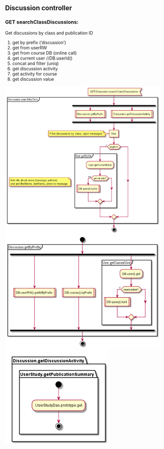 ## Discussion controller

### GET searchClassDiscussions:  
Get discussions by class and publication ID

1.  get by prefix (‘discussion’)  
  1.  get from userRW  
  1.  get from course DB (online call)  
  1. get current user  //DB.userId()  
  1. concat and filter (uniq)  
1. get discussion activity  
  1. get activity for course  
  1. get discussion value  


![searchClassDiscussions](img/Discussion_GET_searchClassDiscussions.png)
![Discussion.getByPrefix](img/Discussion.getByPrefix.png)
![Discussion.getDiscussionActivity](img/Discussion.getDiscussionActivity.png)
